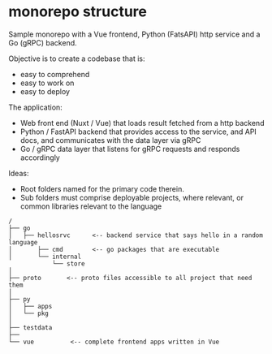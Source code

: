 # monorepo structure

Sample monorepo with a Vue frontend, Python (FatsAPI) http service and a Go (gRPC) backend.

Objective is to create a codebase that is:

- easy to comprehend
- easy to work on
- easy to deploy

The application:

- Web front end (Nuxt / Vue) that loads result fetched from a http backend
- Python / FastAPI backend that provides access to the service, and API docs, and communicates with 
  the data layer via gRPC
- Go / gRPC data layer that listens for gRPC requests and responds accordingly 

Ideas:

- Root folders named for the primary code therein.
- Sub folders must comprise deployable projects, where relevant, or common libraries relevant to the language

```
/
├── go
│   ├── hellosrvc      <-- backend service that says hello in a random language
│       ├── cmd        <-- go packages that are executable
│       └── internal
            └── store
│ 
├── proto       <-- proto files accessible to all project that need them
│
├── py
│   ├── apps
│   └── pkg
│
├── testdata
├──  
└── vue          <-- complete frontend apps written in Vue
```
